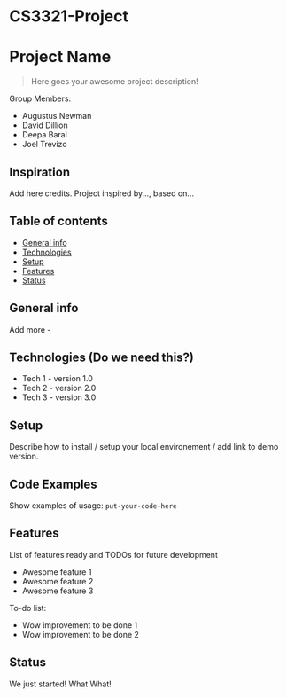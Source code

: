 # CS3321-Project

# Project Name
> Here goes your awesome project description!

Group Members:
* Augustus Newman
* David Dillion
* Deepa Baral
* Joel Trevizo

## Inspiration
Add here credits. Project inspired by..., based on...

## Table of contents
* [General info](#general-info)
* [Technologies](#technologies)
* [Setup](#setup)
* [Features](#features)
* [Status](#status)

## General info
Add more -

## Technologies (Do we need this?)
* Tech 1 - version 1.0
* Tech 2 - version 2.0
* Tech 3 - version 3.0

## Setup
Describe how to install / setup your local environement / add link to demo version.

## Code Examples
Show examples of usage:
`put-your-code-here`

## Features
List of features ready and TODOs for future development
* Awesome feature 1
* Awesome feature 2
* Awesome feature 3

To-do list:
* Wow improvement to be done 1
* Wow improvement to be done 2

## Status
We just started! What What!
